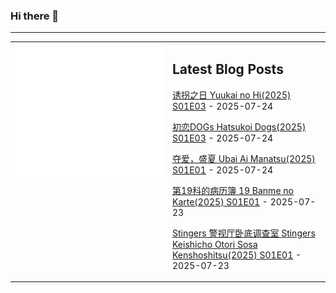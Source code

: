 ### Hi there 👋

<!--
**etng/etng** is a ✨ _special_ ✨ repository because its `README.md` (this file) appears on your GitHub profile.

Here are some ideas to get you started:

- 🔭 I’m currently working on ...
- 🌱 I’m currently learning ...
- 👯 I’m looking to collaborate on ...
- 🤔 I’m looking for help with ...
- 💬 Ask me about ...
- 📫 How to reach me: ...
- 😄 Pronouns: ...
- ⚡ Fun fact: ...
-->


---

<table>
<tr>
<td valign="top" width="50%">
<img src="metrics.svg" alt="Metric" />
</td>
<td valign="top" width="50%">

## Latest Blog Posts
<!-- blog start -->
[诱拐之日 Yuukai no Hi(2025) S01E03](http://www.fanxinzhui.com/rr/2632#S01E03) - 2025-07-24

[初恋DOGs Hatsukoi Dogs(2025) S01E03](http://www.fanxinzhui.com/rr/2630#S01E03) - 2025-07-24

[夺爱，盛夏 Ubai Ai Manatsu(2025) S01E01](http://www.fanxinzhui.com/rr/2639#S01E01) - 2025-07-24

[第19科的病历簿 19 Banme no Karte(2025) S01E01](http://www.fanxinzhui.com/rr/2638#S01E01) - 2025-07-23

[Stingers 警视厅卧底调查室 Stingers Keishicho Otori Sosa Kenshoshitsu(2025) S01E01](http://www.fanxinzhui.com/rr/2637#S01E01) - 2025-07-23
<!-- blog end -->

</td></tr></table>


